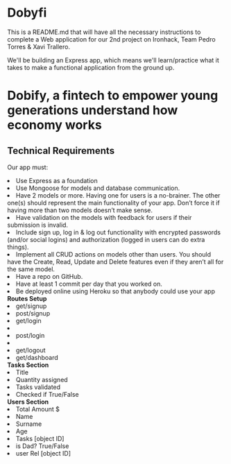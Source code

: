 # Dobyfi

This is a README.md that will have all the necessary instructions to complete a Web application for our 2nd project on Ironhack, Team Pedro Torres & Xavi Trallero. 

We'll be building an Express app, which means we'll learn/practice what it takes to make a functional application from the ground up.

<h1> Dobify, a fintech to empower young generations understand how economy works</h1>

<h2><b>Technical Requirements</b></h1>

Our app must:
<li>Use Express as a foundation</li>
<li>Use Mongoose for models and database communication.
<li>Have 2 models or more. Having one for users is a no-brainer. The other one(s) should represent the main functionality of your app. Don’t force it if having more than two models doesn’t make sense.
<li>Have validation on the models with feedback for users if their submission is invalid.
<li>Include sign up, log in & log out functionality with encrypted passwords (and/or social logins) and authorization (logged in users can do extra things).
<li>Implement all CRUD actions on models other than users. You should have the Create, Read, Update and Delete features even if they aren’t all for the same model.
<li>Have a repo on GitHub.
<li>Have at least 1 commit per day that you worked on.
<li>Be deployed online using Heroku so that anybody could use your app</li>
<div>
</div>
<b>Routes Setup</b>

<li>get/signup</li>
<li>post/signup</li>
<li>get/login<li>
<li>post/login<li>
<li>get/logout</li>
<li>get/dashboard</li>
<div>
</div>
<b>Tasks Section</b>

<li>Title</li>
<li>Quantity assigned</li>
<li>Tasks validated</li>
<li>Checked if True/False</li>

<div>
</div>
<b>Users Section</b>

<li>Total Amount $</li>
<li>Name</li>
<li>Surname</li>
<li>Age</li>
<li>Tasks [object ID]</li>
<li>is Dad? True/False</li>
<li>user Rel [object ID]</li>